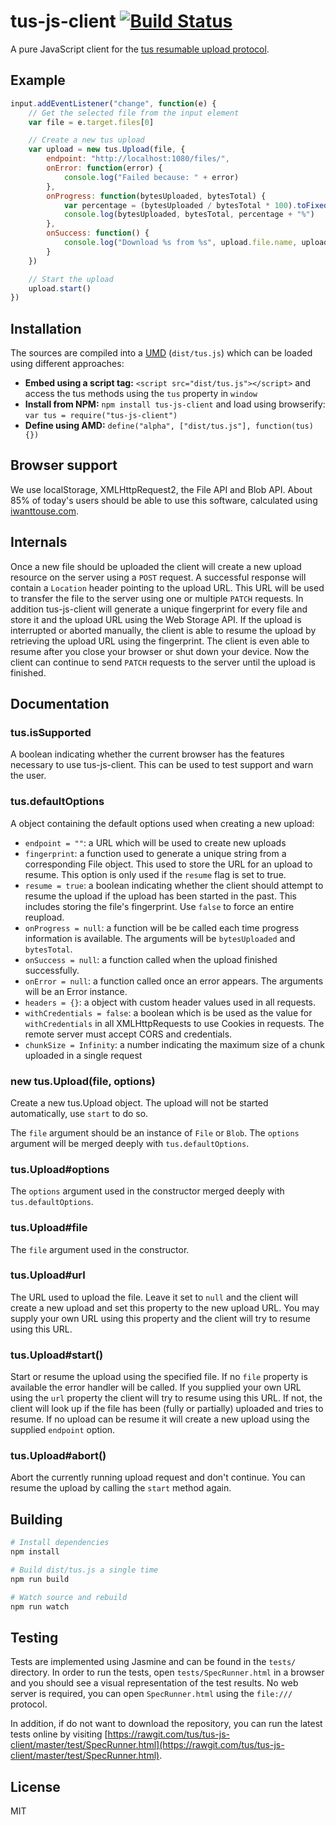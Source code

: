 # tus-js-client [![Build Status](https://travis-ci.org/tus/tus-js-client.svg?branch=master)](https://travis-ci.org/tus/tus-js-client)
A pure JavaScript client for the [tus resumable upload protocol](http://tus.io).

## Example

```js
input.addEventListener("change", function(e) {
    // Get the selected file from the input element
    var file = e.target.files[0]

    // Create a new tus upload
    var upload = new tus.Upload(file, {
        endpoint: "http://localhost:1080/files/",
        onError: function(error) {
            console.log("Failed because: " + error)
        },
        onProgress: function(bytesUploaded, bytesTotal) {
            var percentage = (bytesUploaded / bytesTotal * 100).toFixed(2)
            console.log(bytesUploaded, bytesTotal, percentage + "%")
        },
        onSuccess: function() {
            console.log("Download %s from %s", upload.file.name, upload.url)
        }
    })

    // Start the upload
    upload.start()
})
```

## Installation

The sources are compiled into a [UMD](https://github.com/umdjs/umd)
(`dist/tus.js`) which can be loaded using different approaches:

* **Embed using a script tag:** `<script src="dist/tus.js"></script>` and access
the tus methods using the `tus` property in `window`
* **Install from NPM:** `npm install tus-js-client` and load using browserify:
`var tus = require("tus-js-client")`
* **Define using AMD:** `define("alpha", ["dist/tus.js"], function(tus) {})`

## Browser support

We use localStorage, XMLHttpRequest2, the File API and Blob API. About 85% of
today's users should be able to use this software, calculated using
[iwanttouse.com](http://www.iwanttouse.com/#namevalue-storage,xhr2,fileapi,blobbuilder).

## Internals

Once a new file should be uploaded the client will create a new upload resource
on the server using a `POST` request. A successful response will contain a
`Location` header pointing to the upload URL. This URL will be used to transfer
the file to the server using one or multiple `PATCH` requests.
In addition tus-js-client will generate a unique fingerprint for every file and
store it and the upload URL using the Web Storage API. If the upload is
interrupted or aborted manually, the client is able to resume the upload by
retrieving the upload URL using the fingerprint. The client is even able to
resume after you close your browser or shut down your device. Now the client can
continue to send `PATCH` requests to the server until the upload is finished.

## Documentation

### tus.isSupported

A boolean indicating whether the current browser has the features necessary to
use tus-js-client. This can be used to test support and warn the user.

### tus.defaultOptions

A object containing the default options used when creating a new upload:

* `endpoint = ""`: a URL which will be used to create new uploads
* `fingerprint`: a function used to generate a unique string from a
corresponding File object. This used to store the URL for an upload to resume.
This option is only used if the `resume` flag is set to true.
* `resume = true`: a boolean indicating whether the client should attempt to
resume the upload if the upload has been started in the past. This includes
storing the file's fingerprint. Use `false` to force an entire reupload.
* `onProgress = null`: a function will be be called each time progress information
is available. The arguments will be `bytesUploaded` and `bytesTotal`.
* `onSuccess = null`: a function called when the upload finished successfully.
* `onError = null`: a function called once an error appears. The arguments will
be an Error instance.
* `headers = {}`: a object with custom header values used in all requests.
* `withCredentials = false`: a boolean which is be used as the value for
`withCredentials` in all XMLHttpRequests to use Cookies in requests. The
remote server must accept CORS and credentials.
* `chunkSize = Infinity`: a number indicating the maximum size of a chunk
uploaded in a single request

### new tus.Upload(file, options)

Create a new tus.Upload object. The upload will not be started automatically,
use `start` to do so.

The `file` argument should be an instance of `File` or `Blob`. The `options`
argument will be merged deeply with `tus.defaultOptions`.

### tus.Upload#options

The `options` argument used in the constructor merged deeply with
`tus.defaultOptions`.

### tus.Upload#file

The `file` argument used in the constructor.

### tus.Upload#url

The URL used to upload the file. Leave it set to `null` and the client will
create a new upload and set this property to the new upload URL.
You may supply your own URL using this property and the client will try to
resume using this URL.

### tus.Upload#start()

Start or resume the upload using the specified file. If no `file` property is
available the error handler will be called. If you supplied your own URL using
the `url` property the client will try to resume using this URL.
If not, the client will look up if the file has been (fully or partially)
uploaded and tries to resume.
If no upload can be resume it will create a new upload using the supplied
`endpoint` option.

### tus.Upload#abort()

Abort the currently running upload request and don't continue. You can resume
the upload by calling the `start` method again.

## Building

```bash
# Install dependencies
npm install

# Build dist/tus.js a single time
npm run build

# Watch source and rebuild
npm run watch
```

## Testing

Tests are implemented using Jasmine and can be found in the `tests/` directory.
In order to run the tests, open `tests/SpecRunner.html` in a browser and you
should see a visual representation of the test results. No web server is
required, you can open `SpecRunner.html` using the `file:///` protocol.

In addition, if do not want to download the repository, you can run the latest
tests online by visiting [https://rawgit.com/tus/tus-js-client/master/test/SpecRunner.html](https://rawgit.com/tus/tus-js-client/master/test/SpecRunner.html).

## License

MIT
